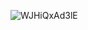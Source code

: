 ![WJHiQxAd3lE](https://user-images.githubusercontent.com/90250679/132994556-ca399d65-c8af-4ea1-87c6-f8ed6d16af55.jpg)
